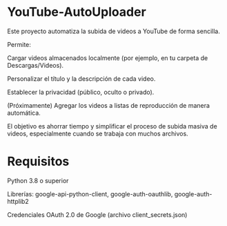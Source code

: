 # YouTube-AutoUploader

Este proyecto automatiza la subida de videos a YouTube de forma sencilla.

Permite:

Cargar videos almacenados localmente (por ejemplo, en tu carpeta de Descargas/Videos).

Personalizar el título y la descripción de cada video.

Establecer la privacidad (público, oculto o privado).

(Próximamente) Agregar los videos a listas de reproducción de manera automática.

El objetivo es ahorrar tiempo y simplificar el proceso de subida masiva de videos, especialmente cuando se trabaja con muchos archivos.

# Requisitos
Python 3.8 o superior

Librerías: google-api-python-client, google-auth-oauthlib, google-auth-httplib2

Credenciales OAuth 2.0 de Google (archivo client_secrets.json)

